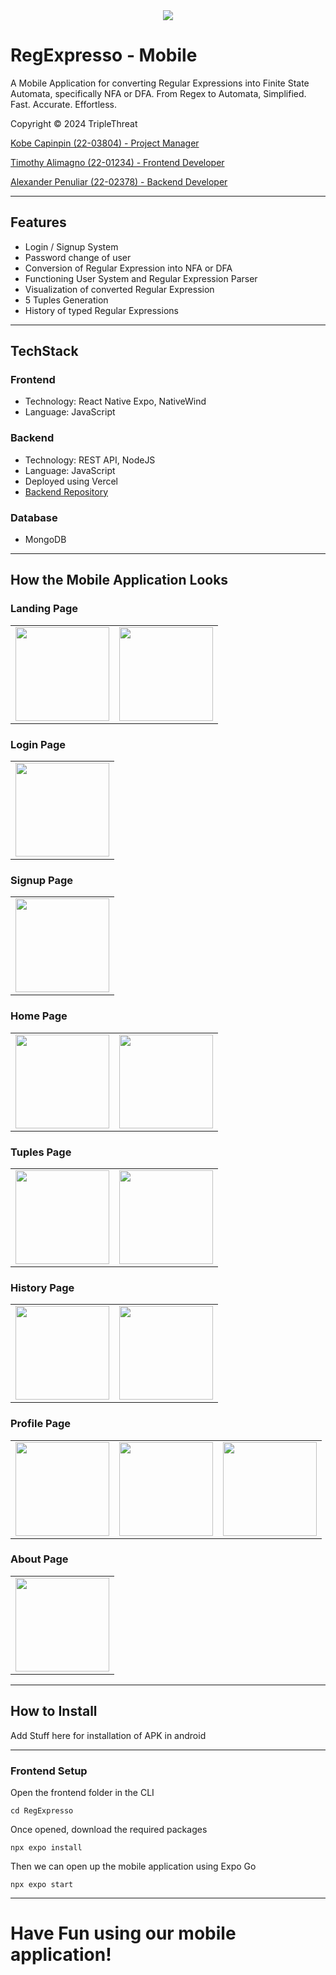 <div align="center">
    <img src="https://github.com/VinnRe/RegExpresso/blob/main/frontend/src/assets/header_reg_expresso.svg">
</div>

# RegExpresso - Mobile

A Mobile Application for converting Regular Expressions into Finite State Automata, specifically NFA or DFA. 
From Regex to Automata, Simplified.
Fast. Accurate. Effortless.

Copyright © 2024 TripleThreat

[Kobe Capinpin (22-03804) - Project Manager](https://github.com/VinnRe)

[Timothy Alimagno (22-01234) - Frontend Developer](https://github.com/mothy-08)

[Alexander Penuliar (22-02378) - Backend Developer](https://github.com/Exuille)

---

## Features

- Login / Signup System
- Password change of user
- Conversion of Regular Expression into NFA or DFA
- Functioning User System and Regular Expression Parser
- Visualization of converted Regular Expression
- 5 Tuples Generation
- History of typed Regular Expressions

---

## TechStack

### Frontend
 - Technology: React Native Expo, NativeWind
 - Language: JavaScript

### Backend
 - Technology: REST API, NodeJS
 - Language: JavaScript
 - Deployed using Vercel
 - [Backend Repository](https://github.com/VinnRe/RegExpresso-Mobile-Backend-Vercel)

### Database
- MongoDB

---

## How the Mobile Application Looks

### Landing Page
<div align="center">
  <table>
    <tr>
      <td><img src="https://github.com/VinnRe/RegExpresso-Mobile/blob/main/Images/LandingPage_NotLogged.jpg" width="150"></td>
      <td><img src="https://github.com/VinnRe/RegExpresso-Mobile/blob/main/Images/LandingPage_Logged.jpg" width="150"></td>
    </tr>
  </table>
</div>

### Login Page
<div align="center">
  <table>
    <tr>
      <td><img src="https://github.com/VinnRe/RegExpresso-Mobile/blob/main/Images/Login.jpg" width="150"></td>
    </tr>
  </table>
</div>

### Signup Page
<div align="center">
  <table>
    <tr>
      <td><img src="https://github.com/VinnRe/RegExpresso-Mobile/blob/main/Images/Signup.jpg" width="150"></td>
    </tr>
  </table>
</div>

### Home Page
<div align="center">
  <table>
    <tr>
      <td><img src="https://github.com/VinnRe/RegExpresso-Mobile/blob/main/Images/Home.jpg" width="150"></td>
      <td><img src="https://github.com/VinnRe/RegExpresso-Mobile/blob/main/Images/Home_Example.jpg" width="150"></td>
    </tr>
  </table>
</div>

### Tuples Page
<div align="center">
  <table>
    <tr>
      <td><img src="https://github.com/VinnRe/RegExpresso-Mobile/blob/main/Images/Tuples.jpg" width="150"></td>
      <td><img src="https://github.com/VinnRe/RegExpresso-Mobile/blob/main/Images/Tuples_Example.jpg" width="150"></td>
    </tr>
  </table>
</div>

### History Page
<div align="center">
  <table>
    <tr>
      <td><img src="https://github.com/VinnRe/RegExpresso-Mobile/blob/main/Images/History_NotLogged.jpg" width="150"></td>
      <td><img src="https://github.com/VinnRe/RegExpresso-Mobile/blob/main/Images/History_Logged.jpg" width="150"></td>
    </tr>
  </table>
</div>

### Profile Page
<div align="center">
  <table>
    <tr>
      <td><img src="https://github.com/VinnRe/RegExpresso-Mobile/blob/main/Images/Profile_NotLogged.jpg" width="150"></td>
      <td><img src="https://github.com/VinnRe/RegExpresso-Mobile/blob/main/Images/Profile_Logged.jpg" width="150"></td>
      <td><img src="https://github.com/VinnRe/RegExpresso-Mobile/blob/main/Images/Profile_ChangePass.jpg" width="150"></td>
    </tr>
  </table>
</div>

### About Page
<div align="center">
  <table>
    <tr>
      <td><img src="https://github.com/VinnRe/RegExpresso-Mobile/blob/main/Images/About.jpg" width="150"></td>
    </tr>
  </table>
</div>

---

## How to Install

Add Stuff here for installation of APK in android

---

### Frontend Setup

Open the frontend folder in the CLI

`cd RegExpresso`

Once opened, download the required packages

`npx expo install`


Then we can open up the mobile application using Expo Go

`npx expo start`

---

# Have Fun using our mobile application!
